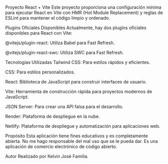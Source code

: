 Proyecto React + Vite
Este proyecto proporciona una configuración mínima para ejecutar React en Vite con HMR (Hot Module Replacement) y reglas de ESLint para mantener el código limpio y ordenado.

Plugins Oficiales Disponibles
Actualmente, hay dos plugins oficiales disponibles para React con Vite:

@vitejs/plugin-react: Utiliza Babel para Fast Refresh.

@vitejs/plugin-react-swc: Utiliza SWC para Fast Refresh.

Tecnologías Utilizadas
Tailwind CSS: Para estilos rápidos y eficientes.

CSS: Para estilos personalizados.

React: Biblioteca de JavaScript para construir interfaces de usuario.

Vite: Herramienta de construcción rápida para proyectos modernos de JavaScript.

JSON Server: Para crear una API falsa para el desarrollo.

Render: Plataforma de despliegue en la nube.

Netlify: Plataforma de despliegue y automatización para aplicaciones web.

Propósito
Esta aplicación tiene fines educativos y es completamente abierta. No me hago responsable del mal uso que se le pueda dar. Es una aplicación de comercio electrónico de código abierto.

Autor
Realizado por Kelvin José Familia.